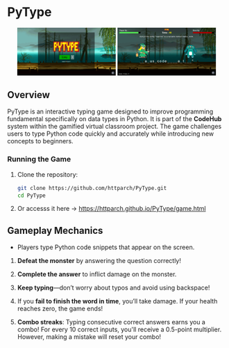 # PyType

<p align="center">
  <img src="img/Screenshot 2025-02-01 123210.png" alt="Image 1" width="45%" />
  <img src="img/Screenshot 2025-02-01 123236.png" alt="Image 2" width="45%" />
</p>

## Overview
PyType is an interactive typing game designed to improve programming fundamental specifically on data types in Python. It is part of the **CodeHub** system within the gamified virtual classroom project. The game challenges users to type Python code quickly and accurately while introducing new concepts to beginners.

### Running the Game
1. Clone the repository:
   ```bash
   git clone https://github.com/httparch/PyType.git
   cd PyType
   ```
2. Or accesss it here -> https://httparch.github.io/PyType/game.html

## Gameplay Mechanics
- Players type Python code snippets that appear on the screen.

1. **Defeat the monster** by answering the question correctly!
  
2. **Complete the answer** to inflict damage on the monster.
  
3. **Keep typing**—don’t worry about typos and avoid using backspace!
  
4. If you **fail to finish the word in time**, you’ll take damage. If your health reaches zero, the game ends!

5. **Combo streaks**: Typing consecutive correct answers earns you a combo! For every 10 correct inputs, you'll receive a 0.5-point multiplier. However, making a mistake will reset your combo!
